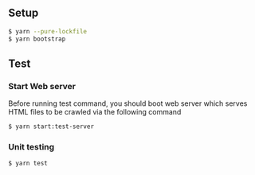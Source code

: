 ## Setup

```sh
$ yarn --pure-lockfile
$ yarn bootstrap
```

## Test

### Start Web server

Before running test command, you should boot web server which serves HTML files to be crawled via the following command 

```sh
$ yarn start:test-server
```

### Unit testing

```sh
$ yarn test
```
